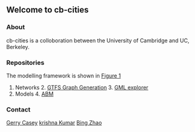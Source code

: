 ## Welcome to cb-cities

### About

cb-cities is a colloboration between the University of Cambridge and UC, Berkeley.

### Repositories

The modelling framework is shown in [Figure 1](modelling_framework.png)

1. Networks
    2. [GTFS Graph Generation]()
    3. [GML explorer]()
3. Models
    4. [ABM]()

### Contact

[Gerry Casey](mailto:gerard.casey@arup.com)
[krishna Kumar](mailto:kks32@cam.ac.uk)
[Bing Zhao](bz247@cam.ac.uk)

